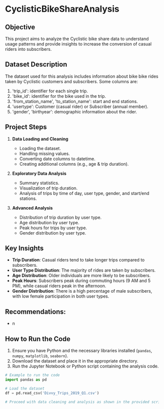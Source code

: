 # CyclisticBikeShareAnalysis

## Objective
This project aims to analyze the Cyclistic bike share data to understand usage patterns and provide insights to increase the conversion of casual riders into subscribers.

## Dataset Description
The dataset used for this analysis includes information about bike bike rides taken by Cyclistic customers and subscribers. Some columns are:
1. 'trip_id': identifier for each single trip.
2. 'bike_id': identifier for the bike used in the trip.
3. 'from_station_name', 'to_station_name': start and end stations.
4. 'usertype': Customer (casual rider) or Subscriber (annual member).
5. 'gender', 'birthyear': demographic information about the rider.


## Project Steps

1. **Data Loading and Cleaning**
   - Loading the dataset.
   - Handling missing values.
   - Converting date columns to datetime.
   - Creating additional columns (e.g., age & trip duration).

2. **Exploratory Data Analysis**
   - Summary statistics.
   - Visualization of trip duration.
   - Analysis of trips by time of day, user type, gender, and start/end stations.

3. **Advanced Analysis**
   - Distribution of trip duration by user type.
   - Age distribution by user type.
   - Peak hours for trips by user type.
   - Gender distribution by user type.

## Key Insights

  - **Trip Duration**: Casual riders tend to take longer trips compared to subscribers.
  - **User Type Distribution**: The majority of rides are taken by subscribers.
  - **Age Distribution**: Older individuals are more likely to be subscribers.
  - **Peak Hours**: Subscribers peak during commuting hours (9 AM and 5 PM), while casual riders peak in the afternoon.
  - **Gender Distribution**: There is a high percentage of male subscribers, with low female participation in both user types.

## Recommendations:

  - n

## How to Run the Code

1. Ensure you have Python and the necessary libraries installed (`pandas`, `numpy`, `matplotlib`, `seaborn`).
2. Download the dataset and place it in the appropriate directory.
3. Run the Jupyter Notebook or Python script containing the analysis code.

```python
# Example to run the code
import pandas as pd

# Load the dataset
df = pd.read_csv('Divvy_Trips_2019_Q1.csv')

# Proceed with data cleaning and analysis as shown in the provided script

